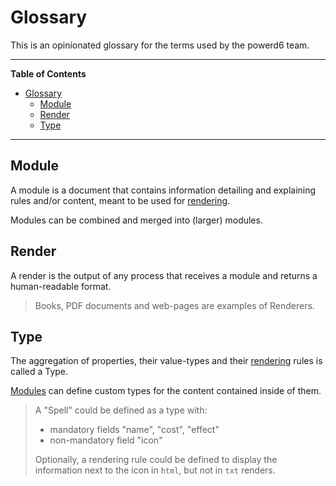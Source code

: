 # Glossary

This is an opinionated glossary for the terms used by the powerd6 team.

---

**Table of Contents**

- [Glossary](#glossary)
  - [Module](#module)
  - [Render](#render)
  - [Type](#type)

---

## Module

A module is a document that contains information detailing and explaining rules and/or content, meant to be used for [rendering](#render).

Modules can be combined and merged into (larger) modules.

## Render

A render is the output of any process that receives a module and returns a human-readable format.

> Books, PDF documents and web-pages are examples of Renderers.

## Type

The aggregation of properties, their value-types and their [rendering](#render) rules is called a Type.

[Modules](#module) can define custom types for the content contained inside of them.

> A "Spell" could be defined as a type with:
> - mandatory fields "name", "cost", "effect"
> - non-mandatory field "icon"
> 
> Optionally, a rendering rule could be defined to display the information next to the icon in `html`, but not in `txt` renders.